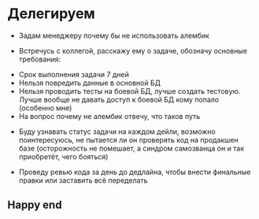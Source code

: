 # Делегируем

* Задам менеджеру почему бы не использовать алембик

* Встречусь с коллегой, расскажу ему о задаче, обозначу основные требования:
+ Срок выполнения задачи 7 дней
+ Нельзя повредить данные в основной БД
+ Нельзя проводить тесты на боевой БД, лучше создать тестовую. Лучше вообще не давать доступ к боевой БД кому попало (особенно мне) 
+ На вопрос почему не алембик отвечу, что таков путь

* Буду узнавать статус задачи на каждом дейли, возможно поинтересуюсь, не пытается ли он проверять код на продакшен базе (осторожность не помешает, а синдром самозванца он и так приобретёт, чего бояться) 

* Проведу ревью кода за день до дедлайна, чтобы внести финальные правки или заставить всё переделать

## Happy end
